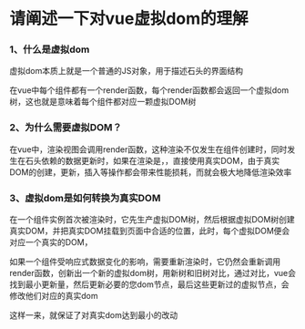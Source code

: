 # 请阐述一下对vue虚拟dom的理解

### 1、什么是虚拟dom

虚拟dom本质上就是一个普通的JS对象，用于描述石头的界面结构

在vue中每个组件都有一个render函数，每个render函数都会返回一个虚拟dom树，这也就是意味着每个组件都对应一颗虚拟DOM树

### 2、为什么需要虚拟DOM？

在vue中，渲染视图会调用render函数，这种渲染不仅发生在组件创建时，同时发生在石头依赖的数据更新时，如果在渲染是，，直接使用真实DOM，由于真实DOM的创建，更新，插入等操作都会带来性能损耗，而就会极大地降低渲染效率

### 3、虚拟dom是如何转换为真实DOM

在一个组件实例首次被渲染时，它先生产虚拟DOM树，然后根据虚拟DOM树创建真实DOM，并把真实DOM挂载到页面中合适的位置，此时，每个虚拟DOM便会对应一个真实的DOM，

如果一个组件受响应式数据变化的影响，需要重新渲染时，它仍然会重新调用render函数，创新出一个新的虚拟dom树，用新树和旧树对比，通过对比，vue会找到最小更新量，然后更新必要的您dom节点，最后这些更新过的虚拟节点，会修改他们对应的真实dom

这样一来，就保证了对真实dom达到最小的改动



